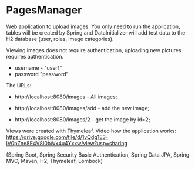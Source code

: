# PagesManager
Web application to upload images.
You only need to run the application, tables will be created by Spring and DataInitializer will add test data to the H2 database (user, roles, image categories).

Viewing images does not require authentication, uploading new pictures requires authentication.
- username - "user1"
- password "password"


The URLs:

- http://localhost:8080/images - All images;

- http://localhost:8080/images/add - add the new image;

- http://localhost:8080/images/2 - get the image by id=2;

Views were created with Thymeleaf.
Video how the application works: https://drive.google.com/file/d/1vQdg1E3-lV0pZne8E4V8I0bWx4u4Yxxw/view?usp=sharing

(Spring Boot, Spring Security Basic Authentication, Spring Data JPA, Spring MVC, Maven, H2, Thymeleaf, Lombock)
